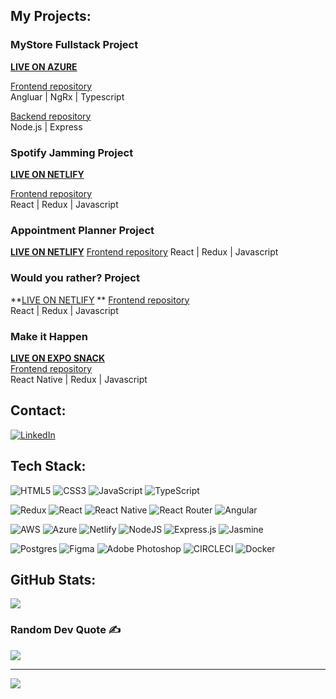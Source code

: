## My Projects:

### MyStore Fullstack Project

**[LIVE ON AZURE](https://lively-bush-066e13b03.4.azurestaticapps.net/)**

[Frontend repository](https://github.com/l3x-fx/MyStoreApp)  
 Angluar | NgRx | Typescript

[Backend repository](https://github.com/l3x-fx/Storefront_Backend_Project)  
 Node.js | Express

### Spotify Jamming Project

**[LIVE ON NETLIFY](https://github.com/l3x-fx/SpotifyJamming)**

[Frontend repository](https://github.com/l3x-fx/SpotifyJamming)  
 React | Redux | Javascript

### Appointment Planner Project

**[LIVE ON NETLIFY](https://github.com/l3x-fx/Appointment-Planner)**
[Frontend repository](https://github.com/l3x-fx/Appointment-Planner)
React | Redux | Javascript

### Would you rather? Project

**[LIVE ON NETLIFY](https://github.com/l3x-fx/WouldYouRather) **
[Frontend repository](https://github.com/l3x-fx/WouldYouRather)  
 React | Redux | Javascript

### Make it Happen

**[LIVE ON EXPO SNACK](https://snack.expo.dev/@l3x-fx/makeithappen)**  
[Frontend repository](https://github.com/l3x-fx/MakeItHappen)  
 React Native | Redux | Javascript

## Contact:

[![LinkedIn](https://img.shields.io/badge/LinkedIn-%230077B5.svg?logo=linkedin&logoColor=white)](https://linkedin.com/in/sabine-fleischmann-463a20236)

## Tech Stack:

![HTML5](https://img.shields.io/badge/html5-%23E34F26.svg?style=for-the-badge&logo=html5&logoColor=white)
![CSS3](https://img.shields.io/badge/css3-%231572B6.svg?style=for-the-badge&logo=css3&logoColor=white)
![JavaScript](https://img.shields.io/badge/javascript-%23323330.svg?style=for-the-badge&logo=javascript&logoColor=%23F7DF1E)
![TypeScript](https://img.shields.io/badge/typescript-%23007ACC.svg?style=for-the-badge&logo=typescript&logoColor=white)

![Redux](https://img.shields.io/badge/redux-%23593d88.svg?style=for-the-badge&logo=redux&logoColor=white)
![React](https://img.shields.io/badge/react-%2320232a.svg?style=for-the-badge&logo=react&logoColor=%2361DAFB)
![React Native](https://img.shields.io/badge/react_native-%2320232a.svg?style=for-the-badge&logo=react&logoColor=%2361DAFB)
![React Router](https://img.shields.io/badge/React_Router-CA4245?style=for-the-badge&logo=react-router&logoColor=white)
![Angular](https://img.shields.io/badge/angular-%23DD0031.svg?style=for-the-badge&logo=angular&logoColor=white)

![AWS](https://img.shields.io/badge/AWS-%23FF9900.svg?style=for-the-badge&logo=amazon-aws&logoColor=white)
![Azure](https://img.shields.io/badge/azure-%230072C6.svg?style=for-the-badge&logo=microsoftazure&logoColor=white)
![Netlify](https://img.shields.io/badge/netlify-%23000000.svg?style=for-the-badge&logo=netlify&logoColor=#00C7B7)
![NodeJS](https://img.shields.io/badge/node.js-6DA55F?style=for-the-badge&logo=node.js&logoColor=white)
![Express.js](https://img.shields.io/badge/express.js-%23404d59.svg?style=for-the-badge&logo=express&logoColor=%2361DAFB)
![Jasmine](https://img.shields.io/badge/jasmine-%238A4182.svg?style=for-the-badge&logo=jasmine&logoColor=white)

![Postgres](https://img.shields.io/badge/postgres-%23316192.svg?style=for-the-badge&logo=postgresql&logoColor=white)
![Figma](https://img.shields.io/badge/figma-%23F24E1E.svg?style=for-the-badge&logo=figma&logoColor=white)
![Adobe Photoshop](https://img.shields.io/badge/adobe%20photoshop-%2331A8FF.svg?style=for-the-badge&logo=adobe%20photoshop&logoColor=white)
![CIRCLECI](https://img.shields.io/badge/CIRCLECI-02303A.svg?style=for-the-badge&logo=CIRCLECI&logoColor=white&color=%23343434) ![Docker](https://img.shields.io/badge/docker-%230db7ed.svg?style=for-the-badge&logo=docker&logoColor=white)

## GitHub Stats:

![](https://github-readme-stats.vercel.app/api/top-langs/?username=l3x-fx&theme=dark&hide_border=false&include_all_commits=false&count_private=false&layout=compact)

### Random Dev Quote ✍️

![](https://quotes-github-readme.vercel.app/api?type=horizontal&theme=radical)

---

[![](https://visitcount.itsvg.in/api?id=l3x-fx&icon=0&color=1)](https://visitcount.itsvg.in)

<!-- Proudly created with GPRM ( https://gprm.itsvg.in ) -->
